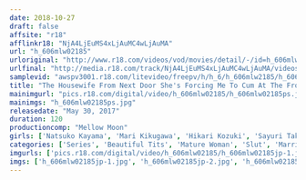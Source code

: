 ```yaml
---
date: 2018-10-27
draft: false
affsite: "r18"
afflinkr18: "NjA4LjEuMS4xLjAuMC4wLjAuMA"
url: "h_606mlw02185"
urloriginal: "http://www.r18.com/videos/vod/movies/detail/-/id=h_606mlw02185"
urlfinal: "http://media.r18.com/track/NjA4LjEuMS4xLjAuMC4wLjAuMA/videos/vod/movies/detail/-/id=h_606mlw02185"
samplevid: "awspv3001.r18.com/litevideo/freepv/h/h_6/h_606mlw2185/h_606mlw2185_dmb_w.mp4"
title: "The Housewife From Next Door She's Forcing Me To Cum At The Front Door You're So Clogged Up, How About I Suck You Off?"
mainimgurl: "pics.r18.com/digital/video/h_606mlw02185/h_606mlw02185ps.jpg"
mainimgs: "h_606mlw02185ps.jpg"
releasedate: "May 30, 2017"
duration: 120
productioncomp: "Mellow Moon"
girls: ['Natsuko Kayama', 'Mari Kikugawa', 'Hikari Kozuki', 'Sayuri Takarada']
categories: ['Series', 'Beautiful Tits', 'Mature Woman', 'Slut', 'Married Woman', 'Big Tits', 'Nymphomaniac', 'Drama', 'Handjob', 'Masturbation']
imgurls: ['pics.r18.com/digital/video/h_606mlw02185/h_606mlw02185jp-1.jpg', 'pics.r18.com/digital/video/h_606mlw02185/h_606mlw02185jp-2.jpg', 'pics.r18.com/digital/video/h_606mlw02185/h_606mlw02185jp-3.jpg', 'pics.r18.com/digital/video/h_606mlw02185/h_606mlw02185jp-4.jpg', 'pics.r18.com/digital/video/h_606mlw02185/h_606mlw02185jp-5.jpg', 'pics.r18.com/digital/video/h_606mlw02185/h_606mlw02185jp-6.jpg', 'pics.r18.com/digital/video/h_606mlw02185/h_606mlw02185jp-7.jpg', 'pics.r18.com/digital/video/h_606mlw02185/h_606mlw02185jp-8.jpg', 'pics.r18.com/digital/video/h_606mlw02185/h_606mlw02185jp-9.jpg', 'pics.r18.com/digital/video/h_606mlw02185/h_606mlw02185jp-10.jpg', 'pics.r18.com/digital/video/h_606mlw02185/h_606mlw02185jp-11.jpg', 'pics.r18.com/digital/video/h_606mlw02185/h_606mlw02185jp-12.jpg', 'pics.r18.com/digital/video/h_606mlw02185/h_606mlw02185jp-13.jpg', 'pics.r18.com/digital/video/h_606mlw02185/h_606mlw02185jp-14.jpg', 'pics.r18.com/digital/video/h_606mlw02185/h_606mlw02185jp-15.jpg', 'pics.r18.com/digital/video/h_606mlw02185/h_606mlw02185jp-16.jpg', 'pics.r18.com/digital/video/h_606mlw02185/h_606mlw02185jp-17.jpg', 'pics.r18.com/digital/video/h_606mlw02185/h_606mlw02185jp-18.jpg', 'pics.r18.com/digital/video/h_606mlw02185/h_606mlw02185jp-19.jpg', 'pics.r18.com/digital/video/h_606mlw02185/h_606mlw02185jp-20.jpg']
imgs: ['h_606mlw02185jp-1.jpg', 'h_606mlw02185jp-2.jpg', 'h_606mlw02185jp-3.jpg', 'h_606mlw02185jp-4.jpg', 'h_606mlw02185jp-5.jpg', 'h_606mlw02185jp-6.jpg', 'h_606mlw02185jp-7.jpg', 'h_606mlw02185jp-8.jpg', 'h_606mlw02185jp-9.jpg', 'h_606mlw02185jp-10.jpg', 'h_606mlw02185jp-11.jpg', 'h_606mlw02185jp-12.jpg', 'h_606mlw02185jp-13.jpg', 'h_606mlw02185jp-14.jpg', 'h_606mlw02185jp-15.jpg', 'h_606mlw02185jp-16.jpg', 'h_606mlw02185jp-17.jpg', 'h_606mlw02185jp-18.jpg', 'h_606mlw02185jp-19.jpg', 'h_606mlw02185jp-20.jpg']
---
```

